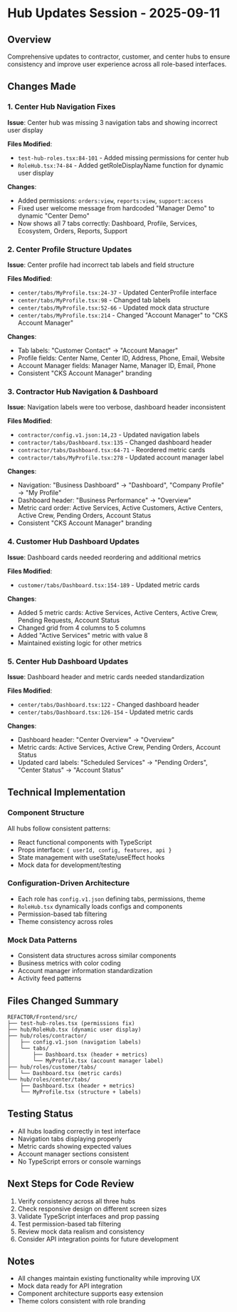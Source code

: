 # Hub Updates Session - 2025-09-11

## Overview
Comprehensive updates to contractor, customer, and center hubs to ensure consistency and improve user experience across all role-based interfaces.

## Changes Made

### 1. Center Hub Navigation Fixes
**Issue**: Center hub was missing 3 navigation tabs and showing incorrect user display

**Files Modified**:
- `test-hub-roles.tsx:84-101` - Added missing permissions for center hub
- `RoleHub.tsx:74-84` - Added getRoleDisplayName function for dynamic user display

**Changes**:
- Added permissions: `orders:view`, `reports:view`, `support:access`
- Fixed user welcome message from hardcoded "Manager Demo" to dynamic "Center Demo"
- Now shows all 7 tabs correctly: Dashboard, Profile, Services, Ecosystem, Orders, Reports, Support

### 2. Center Profile Structure Updates
**Issue**: Center profile had incorrect tab labels and field structure

**Files Modified**:
- `center/tabs/MyProfile.tsx:24-37` - Updated CenterProfile interface
- `center/tabs/MyProfile.tsx:98` - Changed tab labels
- `center/tabs/MyProfile.tsx:52-66` - Updated mock data structure
- `center/tabs/MyProfile.tsx:214` - Changed "Account Manager" to "CKS Account Manager"

**Changes**:
- Tab labels: "Customer Contact" → "Account Manager"
- Profile fields: Center Name, Center ID, Address, Phone, Email, Website
- Account Manager fields: Manager Name, Manager ID, Email, Phone
- Consistent "CKS Account Manager" branding

### 3. Contractor Hub Navigation & Dashboard
**Issue**: Navigation labels were too verbose, dashboard header inconsistent

**Files Modified**:
- `contractor/config.v1.json:14,23` - Updated navigation labels
- `contractor/tabs/Dashboard.tsx:135` - Changed dashboard header
- `contractor/tabs/Dashboard.tsx:64-71` - Reordered metric cards
- `contractor/tabs/MyProfile.tsx:278` - Updated account manager label

**Changes**:
- Navigation: "Business Dashboard" → "Dashboard", "Company Profile" → "My Profile"
- Dashboard header: "Business Performance" → "Overview"
- Metric card order: Active Services, Active Customers, Active Centers, Active Crew, Pending Orders, Account Status
- Consistent "CKS Account Manager" branding

### 4. Customer Hub Dashboard Updates
**Issue**: Dashboard cards needed reordering and additional metrics

**Files Modified**:
- `customer/tabs/Dashboard.tsx:154-189` - Updated metric cards

**Changes**:
- Added 5 metric cards: Active Services, Active Centers, Active Crew, Pending Requests, Account Status
- Changed grid from 4 columns to 5 columns
- Added "Active Services" metric with value 8
- Maintained existing logic for other metrics

### 5. Center Hub Dashboard Updates
**Issue**: Dashboard header and metric cards needed standardization

**Files Modified**:
- `center/tabs/Dashboard.tsx:122` - Changed dashboard header
- `center/tabs/Dashboard.tsx:126-154` - Updated metric cards

**Changes**:
- Dashboard header: "Center Overview" → "Overview"
- Metric cards: Active Services, Active Crew, Pending Orders, Account Status
- Updated card labels: "Scheduled Services" → "Pending Orders", "Center Status" → "Account Status"

## Technical Implementation

### Component Structure
All hubs follow consistent patterns:
- React functional components with TypeScript
- Props interface: `{ userId, config, features, api }`
- State management with useState/useEffect hooks
- Mock data for development/testing

### Configuration-Driven Architecture
- Each role has `config.v1.json` defining tabs, permissions, theme
- `RoleHub.tsx` dynamically loads configs and components
- Permission-based tab filtering
- Theme consistency across roles

### Mock Data Patterns
- Consistent data structures across similar components
- Business metrics with color coding
- Account manager information standardization
- Activity feed patterns

## Files Changed Summary
```
REFACTOR/Frontend/src/
├── test-hub-roles.tsx (permissions fix)
├── hub/RoleHub.tsx (dynamic user display)
├── hub/roles/contractor/
│   ├── config.v1.json (navigation labels)
│   └── tabs/
│       ├── Dashboard.tsx (header + metrics)
│       └── MyProfile.tsx (account manager label)
├── hub/roles/customer/tabs/
│   └── Dashboard.tsx (metric cards)
└── hub/roles/center/tabs/
    ├── Dashboard.tsx (header + metrics)
    └── MyProfile.tsx (structure + labels)
```

## Testing Status
- All hubs loading correctly in test interface
- Navigation tabs displaying properly
- Metric cards showing expected values
- Account manager sections consistent
- No TypeScript errors or console warnings

## Next Steps for Code Review
1. Verify consistency across all three hubs
2. Check responsive design on different screen sizes
3. Validate TypeScript interfaces and prop passing
4. Test permission-based tab filtering
5. Review mock data realism and consistency
6. Consider API integration points for future development

## Notes
- All changes maintain existing functionality while improving UX
- Mock data ready for API integration
- Component architecture supports easy extension
- Theme colors consistent with role branding